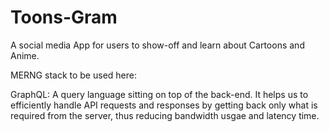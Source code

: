 # Toons-Gram
A social media App for users to show-off and learn about Cartoons and Anime.

MERNG stack to be used here:

GraphQL: A query language sitting on top of the back-end. It helps us to efficiently handle API requests and responses by getting back only what is required from the server, thus reducing bandwidth usgae and latency time.
